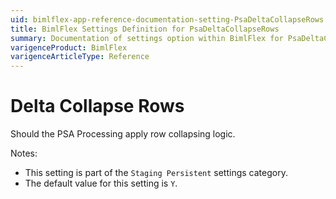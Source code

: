 ```yaml
---
uid: bimlflex-app-reference-documentation-setting-PsaDeltaCollapseRows
title: BimlFlex Settings Definition for PsaDeltaCollapseRows
summary: Documentation of settings option within BimlFlex for PsaDeltaCollapseRows
varigenceProduct: BimlFlex
varigenceArticleType: Reference
---
```


# Delta Collapse Rows

Should the PSA Processing apply row collapsing logic.

Notes:
* This setting is part of the `Staging Persistent` settings category.
* The default value for this setting is `Y`.